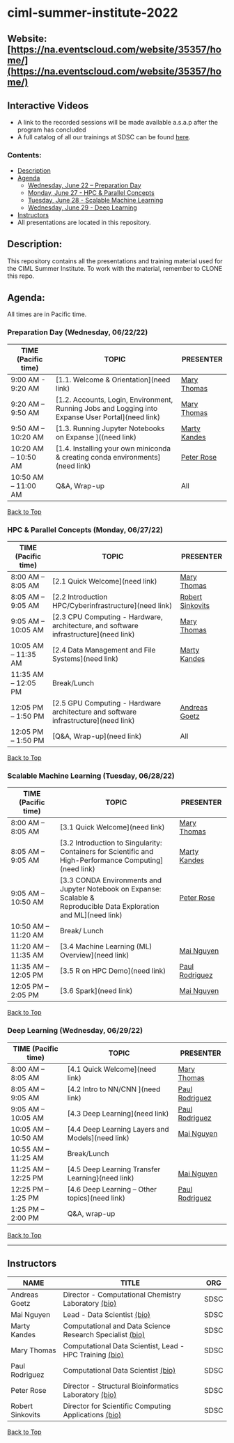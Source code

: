 # ciml-summer-institute-2022
## Website: [https://na.eventscloud.com/website/35357/home/](https://na.eventscloud.com/website/35357/home/)

## Interactive Videos
* A link to the recorded sessions will be made available a.s.a.p after the program has concluded 
* A full catalog of all our trainings at SDSC can be found [here](https://www.sdsc.edu/education_and_training/training_hpc.html#catalog).

### <a name="top">**Contents:**
* [Description](#description)
* [Agenda](#agenda)
  * [Wednesday, June 22 – Preparation Day](#agenda-prep)
  * [Monday, June 27 - HPC & Parallel Concepts](#agenda-hpc-pc)
  * [Tuesday, June 28 - Scalable Machine Learning](#agenda-scalable-ml)
  * [Wednesday, June 29 - Deep Learning](#agenda-deep-ml)
* [Instructors](#instructors)
* All presentations are located in this repository.

## Description:<a name="description"></a>
This repository contains all the presentations and training material used for the CIML Summer Institute.
To work with the material, remember to CLONE this repo.
 
 
## Agenda:<a name="agenda"></a>
All times are in Pacific time.

### Preparation Day (Wednesday, 06/22/22) <a name="agenda-prep"></a>
| **TIME (Pacific time)**       |   **TOPIC** | **PRESENTER** |
| -------------------- |  ----------- | ----------- |
| 9:00 AM - 9:20 AM	   |  [1.1. Welcome & Orientation](need link) | [Mary Thomas](#thomas)   |
| 9:20 AM – 9:50 AM    |  [1.2. Accounts, Login, Environment, Running Jobs and Logging into Expanse User Portal](need link) | [Mary Thomas](#thomas)  |
| 9:50 AM – 10:20 AM   |  [1.3. Running Jupyter Notebooks on Expanse ]((need link)| [Marty Kandes](#kandes) |
| 10:20 AM – 10:50 AM  |  [1.4. Installing your own miniconda & creating conda environments](need link) | [Peter Rose](#rose) |
| 10:50 AM – 11:00 AM	 |  Q&A, Wrap-up  | All |

[Back to Top](#top)

 ### HPC & Parallel Concepts (Monday, 06/27/22)<a name="agenda-hpc-pc"></a>
| **TIME (Pacific time)**       | **TOPIC** | **PRESENTER** |
| -------------------- | ----------- | ----------- |
| 8:00 AM – 8:05 AM    | 	[2.1 Quick Welcome](need link) |  [Mary Thomas](#thomas)  |
| 8:05 AM – 9:05 AM	   |  [2.2 Introduction HPC/Cyberinfrastructure](need link) | [Robert Sinkovits](#sinkovits) |
| 9:05 AM – 10:05 AM   | 	[2.3 CPU Computing - Hardware, architecture, and software infrastructure](need link) | [Mary Thomas](#thomas) |
| 10:05 AM – 11:35 AM	 |  [2.4 Data Management and File Systems](need link) | [Marty Kandes](#kandes) |
| 11:35 AM – 12:05 PM  | Break/Lunch |    |
| 12:05 PM – 1:50 PM   |  [2.5  GPU Computing - Hardware architecture and software infrastructure](need link)| [Andreas Goetz](#goetz) |
| 12:05 PM – 1:50 PM   |  [Q&A, Wrap-up](need link) | All |

[Back to Top](#top)

### Scalable Machine Learning (Tuesday, 06/28/22)<a name="agenda-scalable-ml"></a>
| **TIME (Pacific time)**       | **TOPIC** | **PRESENTER** |
| -------------------- | ----------- | ----------- |
| 8:00 AM – 8:05 AM   |  [3.1 Quick Welcome](need link)  | [Mary Thomas](#thomas)  |
| 8:05 AM – 9:05 AM   | 	[3.2 Introduction to Singularity: Containers for Scientific and <br>High-Performance Computing](need link)  |  [Marty Kandes](#kandes)  |
| 9:05 AM – 10:50 AM  |  [3.3 CONDA Environments and Jupyter Notebook on Expanse: Scalable & <br>Reproducible Data Exploration and ML](need link) | [Peter Rose](#rose) |
| 10:50 AM – 11:20 AM |  Break/ Lunch |  |
| 11:20 AM – 11:35 AM |  [3.4 Machine Learning (ML) Overview](need link)  | [Mai Nguyen](#nguyen) |
| 11:35 AM – 12:05 PM |  [3.5 R on HPC Demo](need link) | [Paul Rodriguez](#rodriguez) |
| 12:05 PM – 2:05 PM  |  [3.6 Spark](need link)   | [Mai Nguyen](#nguyen) |

[Back to Top](#top)

### Deep Learning (Wednesday, 06/29/22)<a name="agenda-deep-ml"></a>
| **TIME (Pacific time)** | **TOPIC** | **PRESENTER** |
| -------------------- | ----------- | ----------- |
| 8:00 AM – 8:05 AM    |  [4.1 Quick Welcome](need link)  | [Mary Thomas](#thomas) |
| 8:05 AM – 9:05 AM    |  [4.2 Intro to NN/CNN ](need link) | [Paul Rodriguez](#rodriguez) |
| 9:05 AM – 10:05 AM   |  [4.3 Deep Learning](need link) | [Paul Rodriguez](#rodriguez)  |
| 10:05 AM – 10:50 AM	 |  [4.4 Deep Learning Layers and Models](need link) | [Mai Nguyen](#nguyen) |
| 10:55 AM – 11:25 AM	 |  Break/Lunch  |  |
| 11:25 AM – 12:25 PM   |  [4.5 Deep Learning Transfer Learning}(need link)  | [Mai Nguyen](#nguyen) |
| 12:25 PM – 1:25 PM    |  [4.6 Deep Learning – Other topics](need link)  | [Paul Rodriguez](#rodriguez) |
| 1:25 PM – 2:00 PM   | Q&A, wrap-up | |

[Back to Top](#top)

<hr>

## Instructors<a name="instructors"></a>

| **NAME** | **TITLE** | **ORG** |
| ---------------------------------- | ----------- | ----------- |
| Andreas Goetz<a name="goetz"></a>  |  Director -  Computational Chemistry Laboratory [(bio)](https://www.sdsc.edu/research/researcher_spotlight/goetz_andreas.html) |  SDSC |
| Mai Nguyen<a name="nguyen"></a>  |  Lead -  Data Scientist [(bio)](https://www.sdsc.edu/research/researcher_spotlight/nguyen_mai.html) |  SDSC |
| Marty Kandes<a name="kandes"></a>  |  Computational and Data Science Research Specialist [(bio)](https://www.linkedin.com/in/marty-kandes-b53a34144/) |  SDSC |
| Mary Thomas<a name="thomas"></a>  | Computational Data Scientist, Lead -  HPC Training  [(bio)](https://www.sdsc.edu/research/researcher_spotlight/thomas_mary.html)| SDSC |
| Paul Rodriguez<a name="rodriguez"></a>  |  Computational Data Scientist [(bio)](https://www.coursera.org/instructor/~13847302) |  SDSC |
| Peter Rose<a name="rose"></a>  |  Director -  Structural Bioinformatics Laboratory [(bio)](https://www.sdsc.edu/research/researcher_spotlight/rose_peter.html) |  SDSC |
| Robert Sinkovits<a name="sinkovits"></a>  | Director for Scientific Computing Applications [(bio)](https://www.sdsc.edu/research/researcher_spotlight/sinkovits_robert.html) | SDSC|



[Back to Top](#top)
